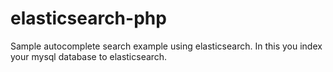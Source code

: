# elasticsearch-php
Sample autocomplete search example using elasticsearch. In this you index your mysql database to elasticsearch.
